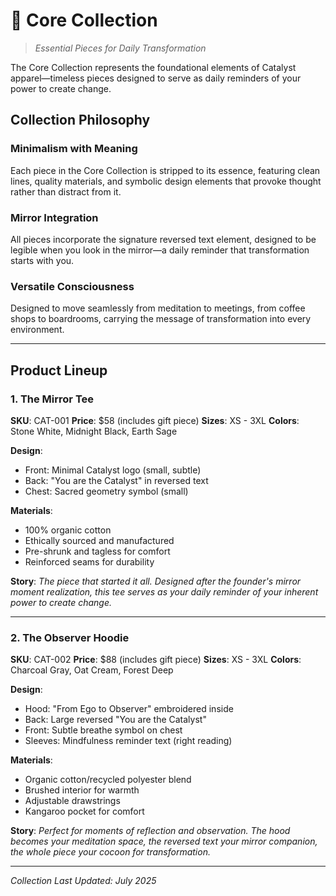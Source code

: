 # 👕 Core Collection

> *Essential Pieces for Daily Transformation*

The Core Collection represents the foundational elements of Catalyst apparel—timeless pieces designed to serve as daily reminders of your power to create change.

## Collection Philosophy

### Minimalism with Meaning
Each piece in the Core Collection is stripped to its essence, featuring clean lines, quality materials, and symbolic design elements that provoke thought rather than distract from it.

### Mirror Integration
All pieces incorporate the signature reversed text element, designed to be legible when you look in the mirror—a daily reminder that transformation starts with you.

### Versatile Consciousness
Designed to move seamlessly from meditation to meetings, from coffee shops to boardrooms, carrying the message of transformation into every environment.

---

## Product Lineup

### 1. The Mirror Tee
**SKU**: CAT-001
**Price**: $58 (includes gift piece)
**Sizes**: XS - 3XL
**Colors**: Stone White, Midnight Black, Earth Sage

**Design**: 
- Front: Minimal Catalyst logo (small, subtle)
- Back: "You are the Catalyst" in reversed text
- Chest: Sacred geometry symbol (small)

**Materials**:
- 100% organic cotton
- Ethically sourced and manufactured
- Pre-shrunk and tagless for comfort
- Reinforced seams for durability

**Story**: 
*The piece that started it all. Designed after the founder's mirror moment realization, this tee serves as your daily reminder of your inherent power to create change.*

---

### 2. The Observer Hoodie
**SKU**: CAT-002
**Price**: $88 (includes gift piece)
**Sizes**: XS - 3XL
**Colors**: Charcoal Gray, Oat Cream, Forest Deep

**Design**:
- Hood: "From Ego to Observer" embroidered inside
- Back: Large reversed "You are the Catalyst"
- Front: Subtle breathe symbol on chest
- Sleeves: Mindfulness reminder text (right reading)

**Materials**:
- Organic cotton/recycled polyester blend
- Brushed interior for warmth
- Adjustable drawstrings
- Kangaroo pocket for comfort

**Story**: 
*Perfect for moments of reflection and observation. The hood becomes your meditation space, the reversed text your mirror companion, the whole piece your cocoon for transformation.*

---

*Collection Last Updated: July 2025*